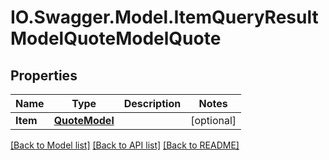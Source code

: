 # IO.Swagger.Model.ItemQueryResultModelQuoteModelQuote
## Properties

Name | Type | Description | Notes
------------ | ------------- | ------------- | -------------
**Item** | [**QuoteModel**](QuoteModel.md) |  | [optional] 

[[Back to Model list]](../README.md#documentation-for-models) [[Back to API list]](../README.md#documentation-for-api-endpoints) [[Back to README]](../README.md)

